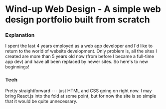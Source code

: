 # Wind-up Web Design - A simple web design portfolio built from scratch

### Explanation
I spent the last 4 years employed as a web app developer and I'd like to return to the world of website development. Only problem is, all the sites I created are more than 5 years old now (from before I became a full-time app dev) and have all been replaced by newer sites. So here's to new beginnings!

### Tech
Pretty straightforward --- just HTML and CSS going on right now. I may bring React.js into the fold at some point, but for now the site is so simple that it would be quite unnecessary.

